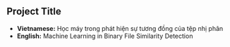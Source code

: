 ## Project Title

- **Vietnamese:** Học máy trong phát hiện sự tương đồng của tệp nhị phân
- **English:** Machine Learning in Binary File Similarity Detection


